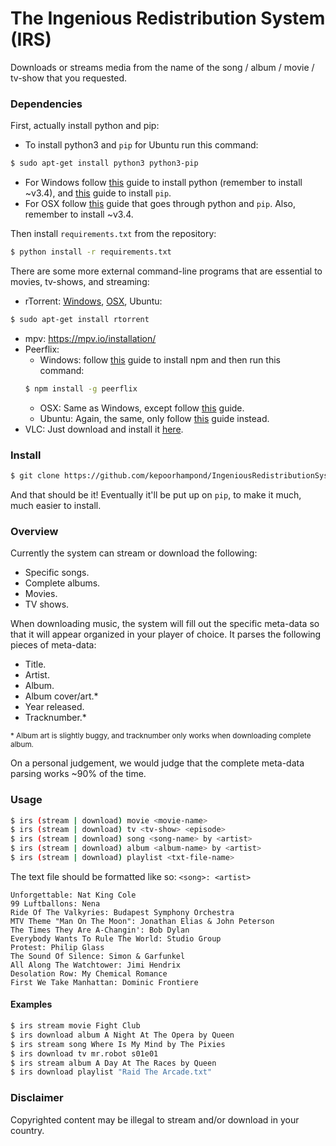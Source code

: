 # The Ingenious Redistribution System (IRS)

Downloads or streams media from the name of the song / album / movie / tv-show that you requested.

### Dependencies

First, actually install python and pip:
 - To install python3 and `pip` for Ubuntu run this command:

 ```bash
 $ sudo apt-get install python3 python3-pip
 ```
 - For Windows follow [this](http://www.howtogeek.com/197947/how-to-install-python-on-windows/) guide to install python (remember to install ~v3.4), and [this](https://pip.pypa.io/en/latest/installing/) guide to install `pip`.
 - For OSX follow [this](http://docs.python-guide.org/en/latest/starting/install/osx/) guide that goes through python and `pip`. Also, remember to install ~v3.4.

Then install `requirements.txt` from the repository:
```bash
$ python install -r requirements.txt
```

There are some more external command-line programs that are essential to movies, tv-shows, and streaming:
 - rTorrent: [Windows](https://rtwi.jmk.hu/wiki/rTorrentOnWindows), [OSX](http://macappstore.org/rtorrent/), Ubuntu:

 ```bash
 $ sudo apt-get install rtorrent
 ```
 - mpv: https://mpv.io/installation/
 - Peerflix:
   - Windows: follow [this](http://blog.teamtreehouse.com/install-node-js-npm-windows) guide to install npm and then run this command:
   ```bash
   $ npm install -g peerflix
   ```
   - OSX: Same as Windows, except follow [this](http://blog.teamtreehouse.com/install-node-js-npm-mac) guide.
   - Ubuntu: Again, the same, only follow [this](http://blog.teamtreehouse.com/install-node-js-npm-linux) guide instead.
 - VLC: Just download and install it [here](http://www.videolan.org/vlc/index.html).

### Install

```bash
$ git clone https://github.com/kepoorhampond/IngeniousRedistributionSystem.git
```
And that should be it! Eventually it'll be put up on `pip`, to make it much, much easier to install.

### Overview

Currently the system can stream or download the following:
 - Specific songs.
 - Complete albums.
 - Movies.
 - TV shows.

When downloading music, the system will fill out the specific meta-data so that it will appear organized in your player of choice. It parses the following pieces of meta-data:
 - Title.
 - Artist.
 - Album.
 - Album cover/art.*
 - Year released.
 - Tracknumber.*

<sup>\* Album art is slightly buggy, and tracknumber only works when downloading complete album.<sup>

On a personal judgement, we would judge that the complete meta-data parsing works ~90% of the time.

### Usage
```bash
$ irs (stream | download) movie <movie-name>
$ irs (stream | download) tv <tv-show> <episode>
$ irs (stream | download) song <song-name> by <artist>
$ irs (stream | download) album <album-name> by <artist>
$ irs (stream | download) playlist <txt-file-name>
```

The text file should be formatted like so: `<song>: <artist>`
```
Unforgettable: Nat King Cole
99 Luftballons: Nena
Ride Of The Valkyries: Budapest Symphony Orchestra
MTV Theme "Man On The Moon": Jonathan Elias & John Peterson
The Times They Are A-Changin': Bob Dylan
Everybody Wants To Rule The World: Studio Group
Protest: Philip Glass
The Sound Of Silence: Simon & Garfunkel
All Along The Watchtower: Jimi Hendrix
Desolation Row: My Chemical Romance
First We Take Manhattan: Dominic Frontiere
```

#### Examples
```bash
$ irs stream movie Fight Club
$ irs download album A Night At The Opera by Queen
$ irs stream song Where Is My Mind by The Pixies
$ irs download tv mr.robot s01e01
$ irs stream album A Day At The Races by Queen
$ irs download playlist "Raid The Arcade.txt"
```
### Disclaimer
Copyrighted content may be illegal to stream and/or download in your country.

